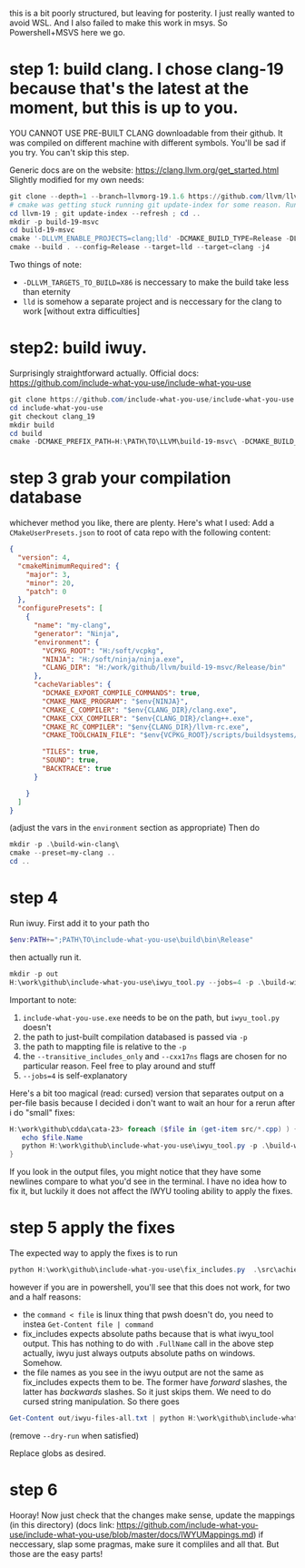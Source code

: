 this is a bit poorly structured, but leaving for posterity.
I just really wanted to avoid WSL. And I also failed to make this work in msys. So Powershell+MSVS here we go.

# step 1: build clang. I chose clang-19 because that's the latest at the moment, but this is up to you.
YOU CANNOT USE PRE-BUILT CLANG downloadable from their github. It was compiled on different machine with different symbols. You'll be sad if you try.
You can't skip this step.

Generic docs are on the website: https://clang.llvm.org/get_started.html
Slightly modified for my own needs:

```ps1
git clone --depth=1 --branch=llvmorg-19.1.6 https://github.com/llvm/llvm-project.git  llvm-19
# cmake was getting stuck running git update-index for some reason. Running it manually fixed the issue, but it might be placebo
cd llvm-19 ; git update-index --refresh ; cd ..  
mkdir -p build-19-msvc
cd build-19-msvc
cmake '-DLLVM_ENABLE_PROJECTS=clang;lld' -DCMAKE_BUILD_TYPE=Release -DLLVM_TARGETS_TO_BUILD=X86 ..\llvm-19\llvm\
cmake --build . --config=Release --target=lld --target=clang -j4
```
Two things of note: 
- `-DLLVM_TARGETS_TO_BUILD=X86` is neccessary to make the build take less than eternity
- `lld` is somehow a separate project and is neccessary for the clang to work [without extra difficulties]

# step2: build iwuy.
Surprisingly straightforward actually. Official docs: https://github.com/include-what-you-use/include-what-you-use

```ps1
git clone https://github.com/include-what-you-use/include-what-you-use.git
cd include-what-you-use
git checkout clang_19
mkdir build
cd build
cmake -DCMAKE_PREFIX_PATH=H:\PATH\TO\LLVM\build-19-msvc\ -DCMAKE_BUILD_TYPE=Release ..
```

# step 3 grab your compilation database
whichever method you like, there are plenty. Here's what I used: Add a `CMakeUserPresets.json` to root of cata repo with the following content:

```json
{
  "version": 4,
  "cmakeMinimumRequired": {
    "major": 3,
    "minor": 20,
    "patch": 0
  },
  "configurePresets": [
    {
      "name": "my-clang",
      "generator": "Ninja",
      "environment": {
        "VCPKG_ROOT": "H:/soft/vcpkg",
        "NINJA": "H:/soft/ninja/ninja.exe",
        "CLANG_DIR": "H:/work/github/llvm/build-19-msvc/Release/bin"   
      },
      "cacheVariables": {
        "DCMAKE_EXPORT_COMPILE_COMMANDS": true,
        "CMAKE_MAKE_PROGRAM": "$env{NINJA}",
        "CMAKE_C_COMPILER": "$env{CLANG_DIR}/clang.exe",
        "CMAKE_CXX_COMPILER": "$env{CLANG_DIR}/clang++.exe",
        "CMAKE_RC_COMPILER": "$env{CLANG_DIR}/llvm-rc.exe",
        "CMAKE_TOOLCHAIN_FILE": "$env{VCPKG_ROOT}/scripts/buildsystems/vcpkg.cmake",

        "TILES": true,
        "SOUND": true,
        "BACKTRACE": true
      }

    }
  ]
}
```
(adjust the vars in the `environment` section as appropriate)
Then do 
```ps1
mkdir -p .\build-win-clang\
cmake --preset=my-clang ..
cd ..
```

# step 4
Run iwuy. First add it to your path tho
```ps1
$env:PATH+=";PATH\TO\include-what-you-use\build\bin\Release"
```
then actually run it.

```ps1
mkdir -p out
H:\work\github\include-what-you-use\iwyu_tool.py --jobs=4 -p .\build-win-clang\ src/ -- -Xiwyu --transitive_includes_only  -Xiwyu --cxx17ns -Xiwyu --mapping_file=../tools/iwyu/vs.stdlib.imp  > out/iwyu-files-all.txt
```

Important to note:
1) `include-what-you-use.exe` needs to be on the path, but `iwyu_tool.py` doesn't
2) the path to just-built compilation databased is passed via `-p`
3) the path to mappting file is relative to the `-p`
4) the `--transitive_includes_only`  and `--cxx17ns` flags are chosen for no particular reason. Feel free to play around and stuff
5) `--jobs=4` is self-explanatory

Here's a bit too magical (read: cursed) version that separates output on a per-file basis because I decided i don't want to wait an hour for a rerun after i do "small" fixes:

```ps1
H:\work\github\cdda\cata-23> foreach ($file in (get-item src/*.cpp) ) {
   echo $file.Name
   python H:\work\github\include-what-you-use\iwyu_tool.py -p .\build-win-clang\ $file.FullName -- -Xiwyu --transitive_includes_only  -Xiwyu --cxx17ns -Xiwyu --mapping_file=../tools/iwyu/vs.stdlib.imp > ('.\out\iwyu-per-file\' + ${file}.Name + '.txt' )
}
```

If you look in the output files, you might notice that they have some newlines compare to what you'd see in the terminal. I have no idea how to fix it, but luckily it does not affect the IWYU tooling ability to apply the fixes.

# step 5 apply the fixes
The expected way to apply the fixes is to run
```ps1
python H:\work\github\include-what-you-use\fix_includes.py  .\src\achievement.cpp < out/iwyu-files-all.txt
```
however if you are in powershell, you'll see that this does not work, for two and a half reasons:
- the `command < file` is linux thing that pwsh doesn't do, you need to instea `Get-Content file | command`
- fix_includes expects absolute paths because that is what iwyu_tool output. This has nothing to do with `.FullName` call in the above step actually, iwyu just always outputs absolute paths on windows. Somehow.
- the file names as you see in the iwyu output are not the same as fix_includes expects them to be. The former have *forward* slashes, the latter has *backwards* slashes. So it just skips them. We need to do cursed string manipulation. So there goes

```ps1
Get-Content out/iwyu-files-all.txt | python H:\work\github\include-what-you-use\fix_includes.py --reorder --dry_run (Get-Item src\*).FullName.Replace('\', '/')
```
(remove `--dry-run` when satisfied)

Replace globs as desired.

# step 6
Hooray! Now just check that the changes make sense, update the mappings (in this directory) (docs link: https://github.com/include-what-you-use/include-what-you-use/blob/master/docs/IWYUMappings.md) if neccessary, slap some pragmas, make sure it compliles and all that. But those are the easy parts!
